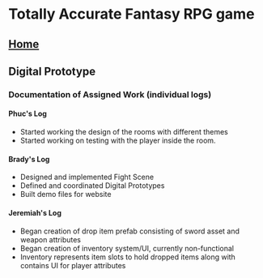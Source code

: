 # Totally Accurate Fantasy RPG game 

## [Home](index.md)

## Digital Prototype

### Documentation of Assigned Work (individual logs)

#### Phuc's Log 

- Started working the design of the rooms with different themes 
- Started working on testing with the player inside the room.

#### Brady's Log

- Designed and implemented Fight Scene
- Defined and coordinated Digital Prototypes
- Built demo files for website

#### Jeremiah's Log

- Began creation of drop item prefab consisting of sword asset and weapon attributes
- Began creation of inventory system/UI, currently non-functional
- Inventory represents item slots to hold dropped items along with contains UI for player attributes
